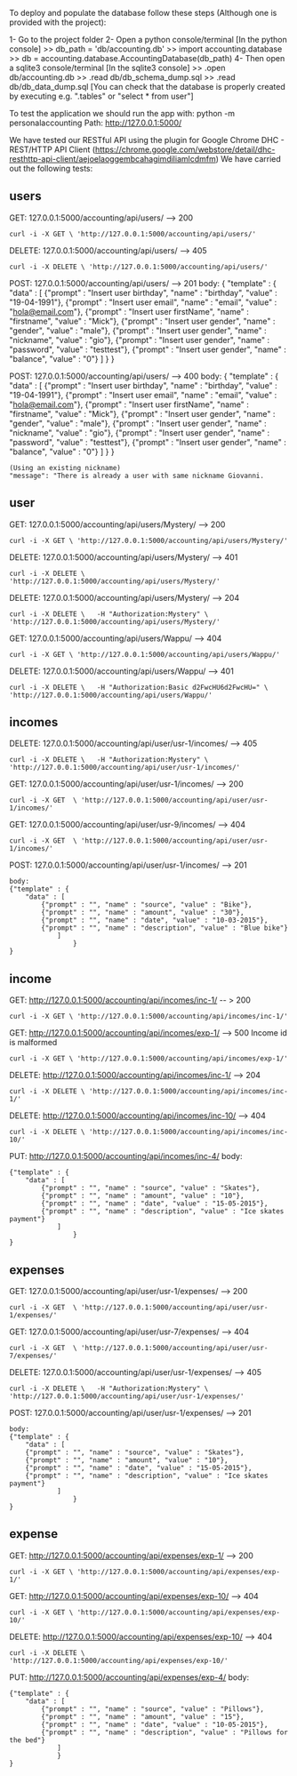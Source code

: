 To deploy and populate the database follow these steps (Although one is provided with the project):

1- Go to the project folder
2- Open a python console/terminal
    [In the python console]
        >> db_path = 'db/accounting.db'
        >> import accounting.database
        >> db = accounting.database.AccountingDatabase(db_path)
4- Then open a sqlite3 console/terminal
    [In the sqlite3 console]
        >> .open db/accounting.db
        >> .read db/db_schema_dump.sql
        >> .read db/db_data_dump.sql
    [You can check that the database is properly created by executing e.g. ".tables" or "select * from user"]


To test the application we should run the app with:
python -m personalaccounting
Path: http://127.0.0.1:5000/

We have tested our RESTful API using the plugin for Google Chrome DHC - REST/HTTP API Client (https://chrome.google.com/webstore/detail/dhc-resthttp-api-client/aejoelaoggembcahagimdiliamlcdmfm)
We have carried out the following tests:


users
-----

GET: 127.0.0.1:5000/accounting/api/users/ --> 200

    curl -i -X GET \ 'http://127.0.0.1:5000/accounting/api/users/'

DELETE: 127.0.0.1:5000/accounting/api/users/ --> 405

    curl -i -X DELETE \ 'http://127.0.0.1:5000/accounting/api/users/'

POST: 127.0.0.1:5000/accounting/api/users/ --> 201
    body:
    { "template" : {
        "data" : [
            {"prompt" : "Insert user birthday", "name" : "birthday", "value" : "19-04-1991"},
            {"prompt" : "Insert user email", "name" : "email", "value" : "hola@email.com"},
            {"prompt" : "Insert user firstName", "name" : "firstname", "value" : "Mick"},
            {"prompt" : "Insert user gender", "name" : "gender", "value" : "male"},
            {"prompt" : "Insert user gender", "name" : "nickname", "value" : "gio"},
            {"prompt" : "Insert user gender", "name" : "password", "value" : "testtest"},
            {"prompt" : "Insert user gender", "name" : "balance", "value" : "0"}
        ]
        }
    } 

POST: 127.0.0.1:5000/accounting/api/users/ --> 400
    body:
    { "template" : {
        "data" : [
            {"prompt" : "Insert user birthday", "name" : "birthday", "value" : "19-04-1991"},
            {"prompt" : "Insert user email", "name" : "email", "value" : "hola@email.com"},
            {"prompt" : "Insert user firstName", "name" : "firstname", "value" : "Mick"},
            {"prompt" : "Insert user gender", "name" : "gender", "value" : "male"},
            {"prompt" : "Insert user gender", "name" : "nickname", "value" : "gio"},
            {"prompt" : "Insert user gender", "name" : "password", "value" : "testtest"},
            {"prompt" : "Insert user gender", "name" : "balance", "value" : "0"}
        ]
        }
    } 

    (Using an existing nickname)
    "message": "There is already a user with same nickname Giovanni. 




user
----

GET: 127.0.0.1:5000/accounting/api/users/Mystery/ --> 200

	curl -i -X GET \ 'http://127.0.0.1:5000/accounting/api/users/Mystery/'

DELETE: 127.0.0.1:5000/accounting/api/users/Mystery/ --> 401

	curl -i -X DELETE \ 'http://127.0.0.1:5000/accounting/api/users/Mystery/'

DELETE: 127.0.0.1:5000/accounting/api/users/Mystery/ --> 204

	curl -i -X DELETE \   -H "Authorization:Mystery" \ 'http://127.0.0.1:5000/accounting/api/users/Mystery/'

GET: 127.0.0.1:5000/accounting/api/users/Wappu/ --> 404

	curl -i -X GET \ 'http://127.0.0.1:5000/accounting/api/users/Wappu/'

DELETE: 127.0.0.1:5000/accounting/api/users/Wappu/ --> 401

	curl -i -X DELETE \   -H "Authorization:Basic d2FwcHU6d2FwcHU=" \ 'http://127.0.0.1:5000/accounting/api/users/Wappu/'


incomes
-------

DELETE: 127.0.0.1:5000/accounting/api/user/usr-1/incomes/ --> 405

	curl -i -X DELETE \   -H "Authorization:Mystery" \ 'http://127.0.0.1:5000/accounting/api/user/usr-1/incomes/'

GET: 127.0.0.1:5000/accounting/api/user/usr-1/incomes/ --> 200

    curl -i -X GET  \ 'http://127.0.0.1:5000/accounting/api/user/usr-1/incomes/'

GET: 127.0.0.1:5000/accounting/api/user/usr-9/incomes/ --> 404

    curl -i -X GET  \ 'http://127.0.0.1:5000/accounting/api/user/usr-1/incomes/'

POST: 127.0.0.1:5000/accounting/api/user/usr-1/incomes/ --> 201

    body:
    {"template" : {
        "data" : [
            {"prompt" : "", "name" : "source", "value" : "Bike"},
            {"prompt" : "", "name" : "amount", "value" : "30"},
            {"prompt" : "", "name" : "date", "value" : "10-03-2015"},
            {"prompt" : "", "name" : "description", "value" : "Blue bike"}
                ]
                    }
    }



income
------

GET: http://127.0.0.1:5000/accounting/api/incomes/inc-1/ -- > 200

	curl -i -X GET \ 'http://127.0.0.1:5000/accounting/api/incomes/inc-1/'


GET: http://127.0.0.1:5000/accounting/api/incomes/exp-1/ --> 500 Income id is malformed

	curl -i -X GET \ 'http://127.0.0.1:5000/accounting/api/incomes/exp-1/'

DELETE: http://127.0.0.1:5000/accounting/api/incomes/inc-1/ --> 204

	curl -i -X DELETE \ 'http://127.0.0.1:5000/accounting/api/incomes/inc-1/'

DELETE: http://127.0.0.1:5000/accounting/api/incomes/inc-10/ --> 404

	curl -i -X DELETE \ 'http://127.0.0.1:5000/accounting/api/incomes/inc-10/'

PUT: http://127.0.0.1:5000/accounting/api/incomes/inc-4/
    body:

    {"template" : {
        "data" : [
            {"prompt" : "", "name" : "source", "value" : "Skates"},
            {"prompt" : "", "name" : "amount", "value" : "10"},
            {"prompt" : "", "name" : "date", "value" : "15-05-2015"},
            {"prompt" : "", "name" : "description", "value" : "Ice skates payment"}
                ]
                    }
    }

expenses
--------

GET: 127.0.0.1:5000/accounting/api/user/usr-1/expenses/ --> 200

    curl -i -X GET  \ 'http://127.0.0.1:5000/accounting/api/user/usr-1/expenses/'

GET: 127.0.0.1:5000/accounting/api/user/usr-7/expenses/ --> 404

    curl -i -X GET  \ 'http://127.0.0.1:5000/accounting/api/user/usr-7/expenses/'

DELETE: 127.0.0.1:5000/accounting/api/user/usr-1/expenses/ --> 405

    curl -i -X DELETE \   -H "Authorization:Mystery" \ 'http://127.0.0.1:5000/accounting/api/user/usr-1/expenses/'

POST: 127.0.0.1:5000/accounting/api/user/usr-1/expenses/ --> 201

    body:
    {"template" : {
        "data" : [
        {"prompt" : "", "name" : "source", "value" : "Skates"},
        {"prompt" : "", "name" : "amount", "value" : "10"},
        {"prompt" : "", "name" : "date", "value" : "15-05-2015"},
        {"prompt" : "", "name" : "description", "value" : "Ice skates payment"}
                ]
                    }
    }


expense
-------

GET: http://127.0.0.1:5000/accounting/api/expenses/exp-1/ --> 200

	curl -i -X GET \ 'http://127.0.0.1:5000/accounting/api/expenses/exp-1/'

GET: http://127.0.0.1:5000/accounting/api/expenses/exp-10/ --> 404

	curl -i -X GET \ 'http://127.0.0.1:5000/accounting/api/expenses/exp-10/'

DELETE: http://127.0.0.1:5000/accounting/api/expenses/exp-10/ --> 404

	curl -i -X DELETE \ 'http://127.0.0.1:5000/accounting/api/expenses/exp-10/'

PUT: http://127.0.0.1:5000/accounting/api/expenses/exp-4/
    body:

    {"template" : {
        "data" : [
            {"prompt" : "", "name" : "source", "value" : "Pillows"},
            {"prompt" : "", "name" : "amount", "value" : "15"},
            {"prompt" : "", "name" : "date", "value" : "10-05-2015"},
            {"prompt" : "", "name" : "description", "value" : "Pillows for the bed"}
                ]
                }
    }






